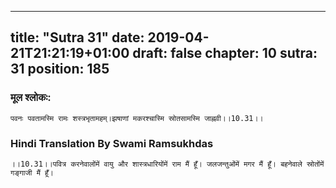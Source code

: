 
---
title: "Sutra 31"
date: 2019-04-21T21:21:19+01:00
draft: false
chapter: 10
sutra: 31
position: 185
---
### मूल श्लोकः:
```
पवनः पवतामस्मि रामः शस्त्रभृतामहम्।झषाणां मकरश्चास्मि स्रोतसामस्मि जाह्नवी।।10.31।।

```

### Hindi Translation By Swami Ramsukhdas
```
।।10.31।।पवित्र करनेवालोंमें वायु और शास्त्रधारियोंमें राम मैं हूँ। जलजन्तुओंमें मगर मैं हूँ। बहनेवाले स्रोतोंमें गङ्गाजी मैं हूँ।

```

